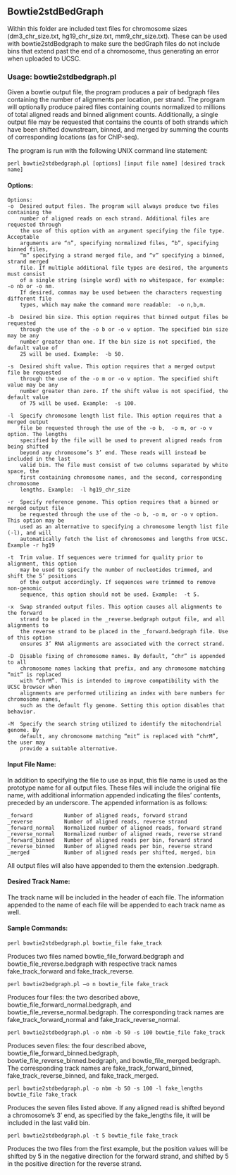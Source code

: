 ## Bowtie2stdBedGraph

Within this folder are included text files for chromosome sizes (dm3_chr_size.txt, hg19_chr_size.txt, mm9_chr_size.txt). These can be used with bowtie2stdBedgraph to make sure the bedGraph files do not include bins that extend past the end of a chromosome, thus generating an error when uploaded to UCSC.

### Usage: bowtie2stdbedgraph.pl

Given a bowtie output file, the program produces a pair of bedgraph files containing the number of alignments per location, per strand.  The program will optionally produce paired files containing counts normalized to millions of total aligned reads and binned alignment counts.  Additionally, a single output file may be requested that contains the counts of both strands which have been shifted downstream, binned, and merged by summing the counts of corresponding locations  (as for ChIP-seq).

The program is run with the following UNIX command line statement:
```
perl bowtie2stdbedgraph.pl [options] [input file name] [desired track name]
```

#### Options:
```
Options:
-o  Desired output files. The program will always produce two files containing the 
    number of aligned reads on each strand. Additional files are requested through 
    the use of this option with an argument specifying the file type. Acceptable 
    arguments are “n”, specifying normalized files, “b”, specifying binned files, 
    “m” specifying a strand merged file, and “v” specifying a binned, strand merged 
    file. If multiple additional file types are desired, the arguments must consist 
    of a single string (single word) with no whitespace, for example: -o nb or -o nm.
    If desired, commas may be used between the characters requesting different file 
    types, which may make the command more readable:  -o n,b,m.
    
-b  Desired bin size. This option requires that binned output files be requested 
    through the use of the -o b or -o v option. The specified bin size may be any 
    number greater than one. If the bin size is not specified, the default value of
    25 will be used. Example:  -b 50.
    
-s  Desired shift value. This option requires that a merged output file be requested
    through the use of the -o m or -o v option. The specified shift value may be any
    number greater than zero. If the shift value is not specified, the default value
    of 75 will be used. Example:  -s 100.
    
-l  Specify chromosome length list file. This option requires that a merged output 
    file be requested through the use of the -o b,  -o m, or -o v option. The lengths 
    specified by the file will be used to prevent aligned reads from being shifted 
    beyond any chromosome’s 3’ end. These reads will instead be included in the last 
    valid bin. The file must consist of two columns separated by white space, the 
    first containing chromosome names, and the second, corresponding chromosome 
    lengths. Example:  -l hg19_chr_size
    
-r  Specify reference genome. This option requires that a binned or merged output file
    be requested through the use of the -o b, -o m, or -o v option. This option may be 
    used as an alternative to specifying a chromosome length list file (-l), and will 
    automatically fetch the list of chromosomes and lengths from UCSC. Example -r hg19
    
-t  Trim value. If sequences were trimmed for quality prior to alignment, this option 
    may be used to specify the number of nucleotides trimmed, and shift the 5’ positions
    of the output accordingly. If sequences were trimmed to remove non-genomic 
    sequence, this option should not be used. Example:  -t 5.
    
-x  Swap stranded output files. This option causes all alignments to the forward 
    strand to be placed in the _reverse.bedgraph output file, and all alignments to 
    the reverse strand to be placed in the _forward.bedgraph file. Use of this option
    ensures 3’ RNA alignments are associated with the correct strand.
    
-D  Disable fixing of chromosome names. By default, “chr” is appended to all 
    chromosome names lacking that prefix, and any chromosome matching “mit” is replaced
    with “chrM”. This is intended to improve compatibility with the UCSC browser when
    alignments are performed utilizing an index with bare numbers for chromosome names,
    such as the default fly genome. Setting this option disables that behavior.
    
-M  Specify the search string utilized to identify the mitochondrial genome. By 
    default, any chromosome matching “mit” is replaced with “chrM”, the user may 
    provide a suitable alternative.
```

#### Input File Name:
In addition to specifying the file to use as input, this file name is used as the prototype name for all output files.  These files will include the original file name, with additional information appended indicating the files’ contents, preceded by an underscore.  The appended information is as follows:
```
_forward		  Number of aligned reads, forward strand
_reverse		  Number of aligned reads, reverse strand
_forward_normal	  Normalized number of aligned reads, forward strand
_reverse_normal	  Normalized number of aligned reads, reverse strand
_forward_binned	  Number of aligned reads per bin, forward strand
_reverse_binned	  Number of aligned reads per bin, reverse strand
_merged		      Number of aligned reads per shifted, merged, bin
```

All output files will also have appended to them the extension .bedgraph.

#### Desired Track Name:
The track name will be included in the header of each file.  The information appended to the name of each file will be appended to each track name as well.

#### Sample Commands:
```
perl bowtie2stdbedgraph.pl bowtie_file fake_track
```
Produces two files named bowtie_file_forward.bedgraph and bowtie_file_reverse.bedgraph with respective track names fake_track_forward and fake_track_reverse.


```
perl bowtie2bedgraph.pl –o n bowtie_file fake_track
```
Produces four files:  the two described above, bowtie_file_forward_normal.bedgraph, and bowtie_file_reverse_normal.bedgraph.  The corresponding track names are fake_track_forward_normal and fake_track_reverse_normal.  
 

```
perl bowtie2stdbedgraph.pl -o nbm -b 50 -s 100 bowtie_file fake_track
```
Produces seven files:  the four described above, bowtie_file_forward_binned.bedgraph, bowtie_file_reverse_binned.bedgraph, and bowtie_file_merged.bedgraph.  The corresponding track names are fake_track_forward_binned, fake_track_reverse_binned, and fake_track_merged.

```
perl bowtie2stdbedgraph.pl -o nbm -b 50 -s 100 -l fake_lengths bowtie_file fake_track
```
Produces the seven files listed above.  If any aligned read is shifted beyond a chromosome’s 3’ end, as specified by the fake_lengths file, it will be included in the last valid bin. 

```
perl bowtie2stdbedgraph.pl -t 5 bowtie_file fake_track
```
Produces the two files from the first example, but the position values will be shifted by 5 in the negative direction for the forward strand, and shifted by 5 in the positive direction for the reverse strand.

